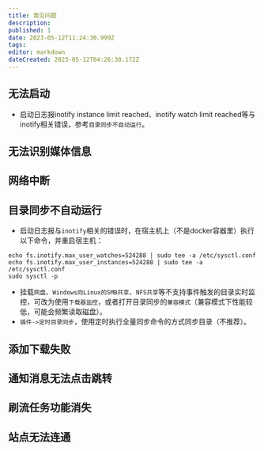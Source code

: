 ```yaml
---
title: 常见问题
description: 
published: 1
date: 2023-05-12T11:24:30.999Z
tags: 
editor: markdown
dateCreated: 2023-05-12T04:26:30.172Z
---
```


## 无法启动

- 启动日志报inotify instance limit reached、inotify watch limit reached等与inotify相关错误，参考`目录同步不自动运行`。

## 无法识别媒体信息

## 网络中断


## 目录同步不自动运行
-  启动日志报与`inotify`相关的错误时，在宿主机上（不是docker容器里）执行以下命令，并重启宿主机：
```shell
echo fs.inotify.max_user_watches=524288 | sudo tee -a /etc/sysctl.conf
echo fs.inotify.max_user_instances=524288 | sudo tee -a /etc/sysctl.conf
sudo sysctl -p
```
- 挂载`网盘`、`Windows向Linux的SMB共享`、`NFS共享`等不支持事件触发的目录实时监控，可改为使用`下载器监控`，或者打开目录同步的`兼容模式`（兼容模式下性能较低，可能会频繁读取磁盘）。
- `插件->定时目录同步`，使用定时执行全量同步命令的方式同步目录（不推荐）。



## 添加下载失败

## 通知消息无法点击跳转

## 刷流任务功能消失

## 站点无法连通